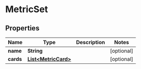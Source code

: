 

# MetricSet


## Properties

| Name | Type | Description | Notes |
|------------ | ------------- | ------------- | -------------|
|**name** | **String** |  |  [optional] |
|**cards** | [**List&lt;MetricCard&gt;**](MetricCard.md) |  |  [optional] |



